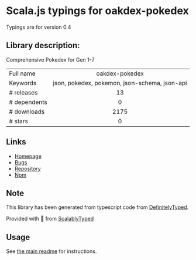 
# Scala.js typings for oakdex-pokedex

Typings are for version 0.4

## Library description:
Comprehensive Pokedex for Gen 1-7

|                    |                 |
| ------------------ | :-------------: |
| Full name          | oakdex-pokedex |
| Keywords           | json, pokedex, pokemon, json-schema, json-api |
| # releases         | 13 |
| # dependents       | 0 |
| # downloads        | 2175 |
| # stars            | 0 |

## Links
- [Homepage](https://github.com/jalyna/oakdex-pokedex#readme)
- [Bugs](https://github.com/jalyna/oakdex-pokedex/issues)
- [Repository](https://github.com/jalyna/oakdex-pokedex)
- [Npm](https://www.npmjs.com/package/oakdex-pokedex)
    


## Note
This library has been generated from typescript code from [DefinitelyTyped](https://definitelytyped.org).

Provided with :purple_heart: from [ScalablyTyped](https://github.com/oyvindberg/ScalablyTyped)

## Usage
See [the main readme](../../readme.md) for instructions.


